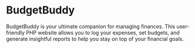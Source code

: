 # BudgetBuddy
BudgetBuddy is your ultimate companion for managing finances. This user-friendly PHP website allows you to log your expenses, set budgets, and generate insightful reports to help you stay on top of your financial goals.
